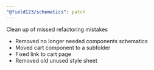 ```yaml
---
"@field123/schematics": patch
---
```


Clean up of missed refactoring mistakes

- Removed no longer needed components schematics
- Moved cart component to a subfolder
- Fixed link to cart page
- Removed old unused style sheet